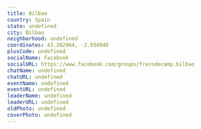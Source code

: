 ```yaml
---
title: Bilbao
country: Spain
state: undefined
city: Bilbao
neighborhood: undefined
coordinates: 43.262964, -2.934948
plusCode: undefined
socialName: Facebook
socialURL: https://www.facebook.com/groups/frecodecamp.bilbao
chatName: undefined
chatURL: undefined
eventName: undefined
eventURL: undefined
leaderName: undefined
leaderURL: undefined
oldPhoto: undefined
coverPhoto: undefined
---
```

